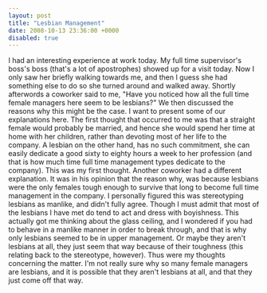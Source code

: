 ```yaml
---
layout: post
title: "Lesbian Management"
date: 2008-10-13 23:36:00 +0000
disabled: true
---
```

I had an interesting experience at work today.  My full time supervisor's boss's boss (that's a lot of apostrophes) showed up for a visit today.  Now I only saw her briefly walking towards me, and then I guess she had something else to do so she turned around and walked away.  Shortly afterwords a coworker said to me, "Have you noticed how all the full time female managers here seem to be lesbians?"  We then discussed the reasons why this might be the case.  I want to present some of our explanations here.
The first thought that occurred to me was that a straight female would probably be married, and hence she would spend her time at home with her children, rather than devoting most of her life to the company.  A lesbian on the other hand, has no such commitment, she can easily dedicate a good sixty to eighty hours a week to her profession (and that is how much time full time management types dedicate to the company).  This was my first thought.
Another coworker had a different explanation.  It was in his opinion that the reason why, was because lesbians were the only females tough enough to survive that long to become full time management in the company.  I personally figured this was stereotyping lesbians as manlike, and didn't fully agree.  Though I must admit that most of the lesbians I have met do tend to act and dress with boyishness.
This actually got me thinking about the glass ceiling, and I wondered if you had to behave in a manlike manner in order to break through, and that is why only lesbians seemed to be in upper management.  Or maybe they aren't lesbians at all, they just seem that way because of their toughness (this relating back to the stereotype, however).
Thus were my thoughts concerning the matter.  I'm not really sure why so many female managers are lesbians, and it is possible that they aren't lesbians at all, and that they just come off that way.

